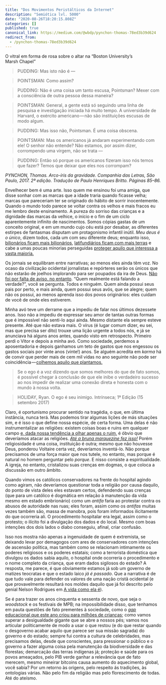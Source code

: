 ```yaml
---
title: "Dos Movimentos Peristálticos da Internet"
description: "Semiótica lvl. 5000"
date: "2020-08-26T18:20:15.808Z"
categories: []
published: true
canonical_link: https://medium.com/@wbdp/pynchon-thomas-78ed3b39d624
redirect_from:
  - /pynchon-thomas-78ed3b39d624
---
```


O vitral em forma de rosa sobre o altar na “Boston University’s Marsh Chapel”

> PUDDING: Mas isto não é —

> POINTSMAN: Como assim?

> PUDDING: Não é uma coisa um tanto escusa, Pointsman? Mexer com a consciência de outra pessoa dessa maneira?

> POINTSMAN: General, a gente está só seguindo uma linha de pesquisa e investigação iniciada há muito tempo. A universidade de Harvard, o exército americano — não são instituições escusas de modo algum.

> PUDDING: Mas isso não, Pointsman. É uma coisa obscena.

> POINTSMAN: Mas os americanos já andaram experimentando com ele! O senhor não entende? Não estamos, por assim dizer, corrompendo uma virgem, não se trata —

> PUDDING: Então só porque os americanos fizeram isso nós temos que fazer? Temos que deixar que eles nos corrompam?

_PYNCHON, Thomas. Arco-íris da gravidade. Companhia das Letras, São Paulo, 2017. 2ª edição. Tradução de Paulo Henriques Britto. Páginas 85–86._

Envelhecer bem é uma arte. Isso quem me ensinou foi uma amiga, que disse sonhar com as marcas que a idade traria quando ficasse velha; marcas que pareceriam ter se originado do hábito de sorrir inocentemente. Quando o mundo todo parece se voltar contra os velhos e mais fracos eu me lembro deste ensinamento. A pureza do sorriso das crianças e a dignidade das marcas da velhice, o início e o fim de um ciclo aparentemente infinito de nascimentos. Somos cópias gastas de um conceito original, e em um mundo cujo céu está por desabar, as diferentes estirpes de fantasmas disputam um protagonismo infantil inútil. _Meu deus é o único_, dizem todos, cada um com seu diferente deus; enquanto isso, [bilionários ficam mais bilionários](https://preview.redd.it/8sj9x7eyy5j51.jpg?width=960&crop=smart&auto=webp&s=de980450b647b188c88e8b9985568753498a3f0c), [latifundiários ficam com mais terras](https://deolhonosruralistas.com.br/2020/08/24/beneficiado-por-despejo-do-quilombo-campo-grande-tem-r-18-bilhao-em-dividas/) e cabe a umas poucas minorias perseguidas [proteger aquilo que interessa a vasta maioria.](https://revistaglamour.globo.com/Na-Real/noticia/2020/08/somos-apenas-5-da-populacao-mundial-mas-protegemos-82-da-biodiversidade-do-planeta-diz-sonia-guajajara.html)

Os jornais se equilibram entre narrativas; ao menos eles ainda têm voz. No ocaso da civilização ocidental jornalistas e repórteres serão os únicos que não estarão de joelhos implorando para ser poupados da ira de Deus. [Não foi por falta de aviso, no entanto](https://www.youtube.com/watch?v=e286drjBZ-w). “Quem realmente está falando a verdade?”, você se pergunta. Todos e ninguém. Quem ainda possui seus pais por perto, e mais ainda, quem possui seus avós, que se alegre; quem não os possui, ao menos aprenda isso dos povos originários: eles cuidam de você de onde eles estiverem.

Minha avó teve um derrame que a impediu de falar nos últimos dezessete anos. Isso não a impediu de expressar seu amor de tantas outras formas que é impossível não senti-lo aqui ainda. Mesmo distante ela sempre esteve presente. Até que não estava mais. O vírus (é lugar comum dizer, eu sei, mas que precisa ser dito) trouxe uma lição urgente a todos nós, e já se anunciava há alguns anos antes, quando visto em retrospecto. Primeiro perdi o Vitor e depois a minha avó. Como sociedade, perdemos a aposentadoria e depois ganhamos um teto de gastos que nos engessou os gastos sociais por vinte anos (vinte!) anos. Se alguém acredita em _karma_ há de convir que perder mais de cem mil vidas no ano seguinte não pode ser coincidência — [colhemos aquilo que plantamos.](https://www.youtube.com/watch?v=hwuujiHvduc)

> Se o ego é a voz dizendo que somos melhores do que de fato somos, é possível chegar à conclusão de que ele inibe o verdadeiro sucesso ao nos impedir de realizar uma conexão direta e honesta com o mundo à nossa volta.

> HOLIDAY, Ryan. O ego é seu inimigo. Intrínseca; 1ª Edição (15 setembro 2017)

Claro, é oportunismo procurar sentido na tragédia, o que, em última instância, nunca terá. Mas podemos tirar algumas lições de más situações sim, e é isso o que define nossa espécie, de certa forma. Uma delas é não instrumentalizar as religiões: existem coisas boas e ruins em qualquer campo [e, dada nossa tendência a olhar apenas o ruim,](https://www.boanoiteinternet.com.br/2019/09/29/boas-noticias/) é óbvio que deveríamos atacar as religiões. [_Até a bruna marquezine fez isso!_](https://twitter.com/BruMarquezine/status/1295113166683340800) Porém religiosidade é uma coisa, instituição é outra; mesmo que não houvesse Deus, ponderou Voltaire certa vez, deveríamos inventá-lo. Não porque precisamos de uma força maior que nos tutele, no entanto, mas porque é natural no homem perguntar pelo _porque_. E nisso consiste a espiritualidade. A igreja, no entanto, cristalizou suas crenças em dogmas, o que coloca a discussão em outro âmbito.

Quando vimos os católicos conservadores na frente do hospital agindo como agiram, não deveríamos questionar toda a religião por causa daquilo, do ponto de vista deles eles estavam certos, defendendo suas crenças (que para um católico é dogmática em relação à manutenção da vida mesmo em estado embrionário) como um _antifa_ faria ao protestar contra os abusos de autoridade nas ruas; eles foram, assim como os _antifas_ muitas vezes também são, massa de manobra, pois foram informados ilicitamente do que ocorreria ali. O procedimento hospitalar era legal, assim como o protesto; o ilícito foi a divulgação dos dados e do local. Mesmo com boas intenções dos dois lados o diabo conseguiu, afinal, criar confusão.

Isso nos mostra não apenas a ingenuidade de quem é extremista, se deixando levar por demagogos com ares de conservadores com intenções de ascensão política, mas também como se relacionam intimamente os poderes religiosos e os poderes estatais; como a terrorista doméstica que divulgou os dados sabia aquilo, o hospital onde ocorreria o procedimento e o nome completo da criança, que eram dados sigilosos do estado? A resposta, me parece, é que obviamente estamos já sob um governo de matizes teocratas e que o estado laico _já é passado_. Que a narrativa é de que tudo vale para defender os valores de uma nação cristã ocidental (e que provavelmente resultará nos moldes daquilo que já foi descrito pelo genial Nelson Rodrigues em [A vida como ela é](https://www.youtube.com/results?search_query=Nelson+Rodrigues+%28A+Vida+Como+Ela+%C3%89%29)).

Se é para trazer os anos cinquenta e sessenta de novo, que seja o _woodstock_ e os festivais de MPB; na impossibilidade disso, que tenhamos em pauta questões de fato prementes à sociedade, como o [_gap_ educacional que este ano criou para milhões de crianças](https://g1.globo.com/jornal-nacional/noticia/2020/05/25/apagao-educacional-alunos-da-rede-publica-vivem-sensacao-de-que-2020-sera-um-ano-perdido.ghtml); como vamos superar a desigualdade gigante que se abre a nossos pés; vamos nos articular politicamente de modo a usar o que restou (e do que restar quando o desgoverno acabar aquilo que parece ser sua missão sagrada) do governo e do estado; sempre fui contra a cultura de celebridades, mas precisamos delas, desde que conscientes, para pressionar o público e o governo a fazer alguma coisa pela manutenção da biodiversidade e das florestas; demarcação das terras indígenas já; proteção e saúde para os povos ameaçados, pelo PIB verde ganhar a relevância que de fato merecem, mesmo mineirar bitcoins causa aumento do aquecimento global, você sabia? Por um retorno às origens, pelo respeito ás tradições, às ontologias várias. Não pelo fim da religião mas pelo florescimento de todas. Até do ateísmo.
